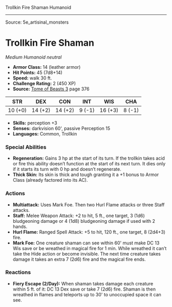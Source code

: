 <MonsterName/>Trollkin Fire Shaman</MonsterName>
<CreatureType/>Humanoid</CreatureType>



---

Source: 5e_artisinal_monsters

# Trollkin Fire Shaman

*Medium* *Humanoid* *neutral*

- **Armor Class:** 14 (leather armor)
- **Hit Points:** 45 (7d8+14)
- **Speed:** walk 30 ft.
- **Challenge Rating:** 2 (450 XP)
- **Source:** [Tome of Beasts 3](https://koboldpress.com/kpstore/product/tome-of-beasts-3-for-5th-edition/) page 376

| STR | DEX | CON | INT | WIS | CHA |
| --- | --- | --- | --- | --- | --- |
| 10 (+0) | 14 (+2) | 14 (+2) | 9 (-1) | 16 (+3) | 8 (-1) |

- **Skills:** perception +3
- **Senses:** darkvision 60', passive Perception 15
- **Languages:** Common, Trollkin

### Special Abilities

- **Regeneration:** Gains 3 hp at the start of its turn. If the trollkin takes acid or fire this ability doesn’t function at the start of its next turn. It dies only if it starts its turn with 0 hp and doesn’t regenerate.
- **Thick Skin:** Its skin is thick and tough granting it a +1 bonus to Armor Class (already factored into its AC).

### Actions

- **Multiattack:** Uses Mark Foe. Then two Hurl Flame attacks or three Staff attacks.
- **Staff:** Melee Weapon Attack: +2 to hit, 5 ft., one target, 3 (1d6) bludgeoning damage or 4 (1d8) bludgeoning damage if used with 2 hands.
- **Hurl Flame:** Ranged Spell Attack: +5 to hit, 120 ft., one target, 8 (2d4+3) fire.
- **Mark Foe:** One creature shaman can see within 60' must make DC 13 Wis save or be wreathed in magical fire for 1 min. While wreathed it can’t take the Hide action or become invisible. The next time creature takes damage it takes an extra 7 (2d6) fire and the magical fire ends.

### Reactions

- **Fiery Escape (2/Day):** When shaman takes damage each creature within 5 ft. of it: DC 13 Dex save or take 7 (2d6) fire. Shaman is then wreathed in flames and teleports up to 30' to unoccupied space it can see.





